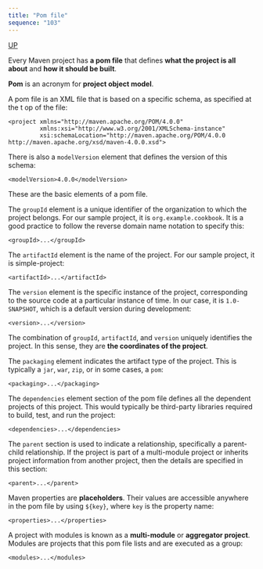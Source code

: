```yaml
---
title: "Pom file"
sequence: "103"
---
```


[UP](/maven-index.html)


Every Maven project has **a pom file** that defines **what the project is all about** and **how it should be built**.

**Pom** is an acronym for **project object model**.

A pom file is an XML file that is based on a specific schema, as specified at the t op of the file:

```text
<project xmlns="http://maven.apache.org/POM/4.0.0"
         xmlns:xsi="http://www.w3.org/2001/XMLSchema-instance"
         xsi:schemaLocation="http://maven.apache.org/POM/4.0.0 http://maven.apache.org/xsd/maven-4.0.0.xsd">
```

There is also a `modelVersion` element that defines the version of this schema:

```text
<modelVersion>4.0.0</modelVersion>
```

These are the basic elements of a pom file.

The `groupId` element is a unique identifier of the organization to which the project belongs.
For our sample project, it is `org.example.cookbook`.
It is a good practice to follow the reverse domain name notation to specify this:

```text
<groupId>...</groupId>
```

The `artifactId` element is the name of the project.
For our sample project, it is simple-project:

```text
<artifactId>...</artifactId>
```

The `version` element is the specific instance of the project,
corresponding to the source code at a particular instance of time.
In our case, it is `1.0-SNAPSHOT`, which is a default version during development:

```text
<version>...</version>
```

The combination of `groupId`, `artifactId`, and `version` uniquely identifies the project.
In this sense, they are **the coordinates of the project**.

The `packaging` element indicates the artifact type of the project.
This is typically a `jar`, `war`, `zip`, or in some cases, a `pom`:

```text
<packaging>...</packaging>
```

The `dependencies` element section of the pom file defines all the dependent projects of this project.
This would typically be third-party libraries required to build, test, and run the project:

```text
<dependencies>...</dependencies>
```

The `parent` section is used to indicate a relationship, specifically a parent-child relationship.
If the project is part of a multi-module project or inherits project information from another project,
then the details are specified in this section:

```text
<parent>...</parent>
```

Maven properties are **placeholders**.
Their values are accessible anywhere in the pom file by using `${key}`, where `key` is the property name:

```text
<properties>...</properties>
```

A project with modules is known as a **multi-module** or **aggregator project**.
Modules are projects that this pom file lists and are executed as a group:

```text
<modules>...</modules>
```
